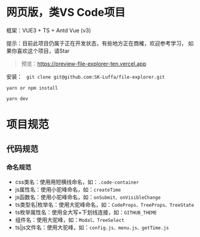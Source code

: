 # 网页版，类VS Code项目

框架：VUE3 + TS + Antd Vue (v3)

提示：目前此项目仍属于正在开发状态，有些地方正在商榷，欢迎参考学习， 如果你喜欢这个项目，请Star

> 预览：https://preview-file-explorer-ten.vercel.app

安装： 
 ``` git clone git@github.com:SK-Luffa/file-explorer.git```

 ```yarn or npm install```

  ```yarn dev```

# 项目规范

## 代码规范

### 命名规范
- css类名：使用用短横线命名，如：`.code-container`
- js属性名：使用小驼峰命名，如：`createTime`
- js函数名：使用小驼峰命名，如：`onSubmit、onVisibleChange`
- ts类型名|枚举名：使用大驼峰命名，如：`CodeProps、TreeProps、TreeState`
- ts枚举属性名：使用全大写+下划线连接，如：`GITHUB_THEME`
- 组件名：使用大驼峰，如：`Modal、TreeSelect`
- ts|js文件名：使用大驼峰，如：`config.js、menu.js、getTime.js`

